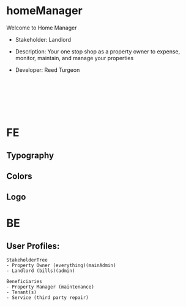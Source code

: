 # homeManager
Welcome to Home Manager

- Stakeholder: Landlord

- Description: Your one stop shop as a property owner to expense, monitor, maintain, and manage your properties

- Developer: Reed Turgeon

<br/>
<br/>
<br/>
<br/>
<br/>

# FE 

## Typography

## Colors

## Logo



# BE

## User Profiles:
    StakeholderTree
    - Property Owner (everything)(mainAdmin)
    - Landlord (bills)(admin)

    Beneficiaries
    - Property Manager (maintenance)
    - Tenant(s)
    - Service (third party repair)
